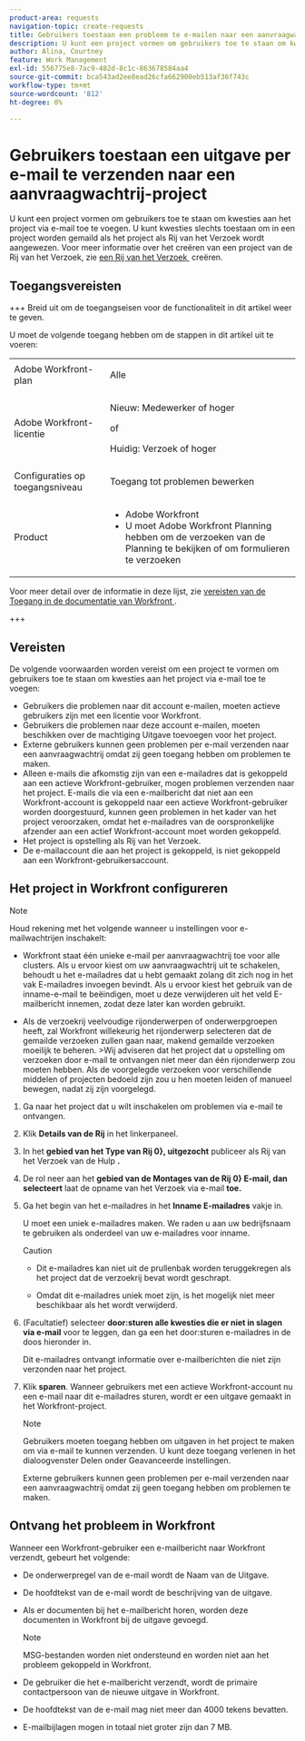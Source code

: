 ```yaml
---
product-area: requests
navigation-topic: create-requests
title: Gebruikers toestaan een probleem te e-mailen naar een aanvraagwachtrij-project
description: U kunt een project vormen om gebruikers toe te staan om kwesties aan het project via e-mail toe te voegen.
author: Alina, Courtney
feature: Work Management
exl-id: 556775e8-7ac9-482d-8c1c-863678584aa4
source-git-commit: bca543ad2ee8ead26cfa662900eb513af36f743c
workflow-type: tm+mt
source-wordcount: '812'
ht-degree: 0%

---
```


# Gebruikers toestaan een uitgave per e-mail te verzenden naar een aanvraagwachtrij-project

<!-- Audited: 4/2025 -->

<!--
<p style="color: #ff1493;" data-mc-conditions="QuicksilverOrClassic.Draft mode">(NOTE:&nbsp;When updating POP account information here, also update information in these articles: Allowing users to reply to email notifications, Configuring Email Notifications, Understanding the Queue Details Tab in a Project )</p>
-->

U kunt een project vormen om gebruikers toe te staan om kwesties aan het project via e-mail toe te voegen. U kunt kwesties slechts toestaan om in een project worden gemaild als het project als Rij van het Verzoek wordt aangewezen. Voor meer informatie over het creëren van een project van de Rij van het Verzoek, zie [&#x200B; een Rij van het Verzoek &#x200B;](../../../manage-work/requests/create-and-manage-request-queues/create-request-queue.md) creëren.

## Toegangsvereisten

+++ Breid uit om de toegangseisen voor de functionaliteit in dit artikel weer te geven.

U moet de volgende toegang hebben om de stappen in dit artikel uit te voeren:

<table style="table-layout:auto"> 
 <col> 
 <col> 
 <tbody> 
  <tr> 
   <td role="rowheader">Adobe Workfront-plan</td> 
   <td> <p>Alle </p> </td> 
  </tr> 
  <tr> 
   <td role="rowheader">Adobe Workfront-licentie</td> 
   <td> <p>Nieuw: Medewerker of hoger</p>
   of
   <p>Huidig: Verzoek of hoger</p>
    </td> 
  </tr> 
  <tr> 
   <td role="rowheader">Configuraties op toegangsniveau</td> 
   <td> <p>Toegang tot problemen bewerken</p>  </td> 
  </tr> 
  <tr> 
   <td role="rowheader"> Product</td> 
   <td> <ul><li>Adobe Workfront</li><li>U moet Adobe Workfront Planning hebben om de verzoeken van de Planning te bekijken of om formulieren te verzoeken</td> 
  </tr> 
 </tbody> 
</table>

Voor meer detail over de informatie in deze lijst, zie [&#x200B; vereisten van de Toegang in de documentatie van Workfront &#x200B;](/help/quicksilver/administration-and-setup/add-users/access-levels-and-object-permissions/access-level-requirements-in-documentation.md).

+++

## Vereisten

De volgende voorwaarden worden vereist om een project te vormen om gebruikers toe te staan om kwesties aan het project via e-mail toe te voegen:

* Gebruikers die problemen naar dit account e-mailen, moeten actieve gebruikers zijn met een licentie voor Workfront.
* Gebruikers die problemen naar deze account e-mailen, moeten beschikken over de machtiging Uitgave toevoegen voor het project.
* Externe gebruikers kunnen geen problemen per e-mail verzenden naar een aanvraagwachtrij omdat zij geen toegang hebben om problemen te maken.
* Alleen e-mails die afkomstig zijn van een e-mailadres dat is gekoppeld aan een actieve Workfront-gebruiker, mogen problemen verzenden naar het project. E-mails die via een e-mailbericht dat niet aan een Workfront-account is gekoppeld naar een actieve Workfront-gebruiker worden doorgestuurd, kunnen geen problemen in het kader van het project veroorzaken, omdat het e-mailadres van de oorspronkelijke afzender aan een actief Workfront-account moet worden gekoppeld.
* Het project is opstelling als Rij van het Verzoek.
* De e-mailaccount die aan het project is gekoppeld, is niet gekoppeld aan een Workfront-gebruikersaccount.

## Het project in Workfront configureren

>[!NOTE]
>
>Houd rekening met het volgende wanneer u instellingen voor e-mailwachtrijen inschakelt:
>
>* Workfront staat één unieke e-mail per aanvraagwachtrij toe voor alle clusters. Als u ervoor kiest om uw aanvraagwachtrij uit te schakelen, behoudt u het e-mailadres dat u hebt gemaakt zolang dit zich nog in het vak E-mailadres invoegen bevindt. Als u ervoor kiest het gebruik van de inname-e-mail te beëindigen, moet u deze verwijderen uit het veld E-mailbericht innemen, zodat deze later kan worden gebruikt.
>
>* Als de verzoekrij veelvoudige rijonderwerpen of onderwerpgroepen heeft, zal Workfront willekeurig het rijonderwerp selecteren dat de gemailde verzoeken zullen gaan naar, makend gemailde verzoeken moeilijk te beheren.
>  &#x200B;>Wij adviseren dat het project dat u opstelling om verzoeken door e-mail te ontvangen niet meer dan één rijonderwerp zou moeten hebben. Als de voorgelegde verzoeken voor verschillende middelen of projecten bedoeld zijn zou u hen moeten leiden of manueel bewegen, nadat zij zijn voorgelegd.

1. Ga naar het project dat u wilt inschakelen om problemen via e-mail te ontvangen.
1. Klik **Details van de Rij** in het linkerpaneel.
1. In het **gebied van het Type van Rij 0&rbrace;, uitgezocht** publiceer als Rij van het Verzoek van de Hulp **.**

1. De rol neer aan het **gebied van de Montages van de Rij 0&rbrace; E-mail, dan selecteert** laat de opname van het Verzoek via e-mail **toe.**

1. Ga het begin van het e-mailadres in het **Inname E-mailadres** vakje in.

   U moet een uniek e-mailadres maken. We raden u aan uw bedrijfsnaam te gebruiken als onderdeel van uw e-mailadres voor inname.

   >[!CAUTION]
   >
   >* Dit e-mailadres kan niet uit de prullenbak worden teruggekregen als het project dat de verzoekrij bevat wordt geschrapt.
   >
   >* Omdat dit e-mailadres uniek moet zijn, is het mogelijk niet meer beschikbaar als het wordt verwijderd.
   <!--
   >This was the case previously, but it's not working this way anymore, since August 2022: * Emails forwarded to this email address are not added as issues to the project in&nbsp;Workfront. Only emails created from this email address are added as issues.
   -->

1. (Facultatief) selecteer **door:sturen alle kwesties die er niet in slagen via e-mail** voor te leggen, dan ga een het door:sturen e-mailadres in de doos hieronder in.

   Dit e-mailadres ontvangt informatie over e-mailberichten die niet zijn verzonden naar het project.

1. Klik **sparen**. Wanneer gebruikers met een actieve Workfront-account nu een e-mail naar dit e-mailadres sturen, wordt er een uitgave gemaakt in het Workfront-project.

   >[!NOTE]
   >
   >Gebruikers moeten toegang hebben om uitgaven in het project te maken om via e-mail te kunnen verzenden. U kunt deze toegang verlenen in het dialoogvenster Delen onder Geavanceerde instellingen.
   >
   >Externe gebruikers kunnen geen problemen per e-mail verzenden naar een aanvraagwachtrij omdat zij geen toegang hebben om problemen te maken.

## Ontvang het probleem in Workfront

Wanneer een Workfront-gebruiker een e-mailbericht naar Workfront verzendt, gebeurt het volgende:

* De onderwerpregel van de e-mail wordt de Naam van de Uitgave.
* De hoofdtekst van de e-mail wordt de beschrijving van de uitgave.
* Als er documenten bij het e-mailbericht horen, worden deze documenten in Workfront bij de uitgave gevoegd.

  >[!NOTE]
  >
  > MSG-bestanden worden niet ondersteund en worden niet aan het probleem gekoppeld in Workfront.

* De gebruiker die het e-mailbericht verzendt, wordt de primaire contactpersoon van de nieuwe uitgave in Workfront.
* De hoofdtekst van de e-mail mag niet meer dan 4000 tekens bevatten.
* E-mailbijlagen mogen in totaal niet groter zijn dan 7 MB.
